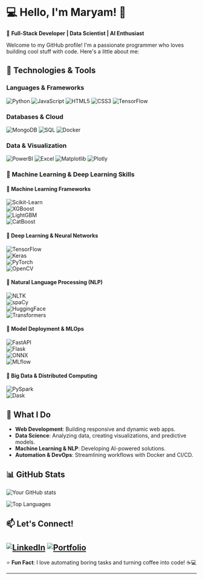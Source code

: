 # 💻 Hello, I'm Maryam! 👋

🚀 **Full-Stack Developer | Data Scientist | AI Enthusiast**

Welcome to my GitHub profile! I'm a passionate programmer who loves building cool stuff with code. Here's a little about me:

## 🔧 **Technologies & Tools**

### **Languages & Frameworks**
![Python](https://img.shields.io/badge/Python-3776AB?style=for-the-badge&logo=python&logoColor=white)
![JavaScript](https://img.shields.io/badge/JavaScript-F7DF1E?style=for-the-badge&logo=javascript&logoColor=black)
![HTML5](https://img.shields.io/badge/HTML5-E34F26?style=for-the-badge&logo=html5&logoColor=white)
![CSS3](https://img.shields.io/badge/CSS3-1572B6?style=for-the-badge&logo=css3&logoColor=white)
![TensorFlow](https://img.shields.io/badge/TensorFlow-FF6F00?style=for-the-badge&logo=tensorflow&logoColor=white)

### **Databases & Cloud**
![MongoDB](https://img.shields.io/badge/MongoDB-47A248?style=for-the-badge&logo=mongodb&logoColor=white)
![SQL](https://img.shields.io/badge/SQL-4479A1?style=for-the-badge&logo=postgresql&logoColor=white)
![Docker](https://img.shields.io/badge/Docker-2496ED?style=for-the-badge&logo=docker&logoColor=white)

### **Data & Visualization**
![PowerBI](https://img.shields.io/badge/PowerBI-F2C811?style=for-the-badge&logo=powerbi&logoColor=black)
![Excel](https://img.shields.io/badge/Excel-217346?style=for-the-badge&logo=microsoftexcel&logoColor=white)
![Matplotlib](https://img.shields.io/badge/Matplotlib-11557C?style=for-the-badge&logo=python&logoColor=white)
![Plotly](https://img.shields.io/badge/Plotly-3F4F75?style=for-the-badge&logo=plotly&logoColor=white)

### **🤖 Machine Learning & Deep Learning Skills**  

#### **🔹 Machine Learning Frameworks**  
![Scikit-Learn](https://img.shields.io/badge/Scikit_Learn-F7931E?style=for-the-badge&logo=scikit-learn&logoColor=white)  
![XGBoost](https://img.shields.io/badge/XGBoost-017CEE?style=for-the-badge&logo=xgboost&logoColor=white)  
![LightGBM](https://img.shields.io/badge/LightGBM-389939?style=for-the-badge&logo=lightgbm&logoColor=white)  
![CatBoost](https://img.shields.io/badge/CatBoost-00AEEF?style=for-the-badge&logo=catboost&logoColor=white)  

#### **🔹 Deep Learning & Neural Networks**  
![TensorFlow](https://img.shields.io/badge/TensorFlow-FF6F00?style=for-the-badge&logo=tensorflow&logoColor=white)  
![Keras](https://img.shields.io/badge/Keras-D00000?style=for-the-badge&logo=keras&logoColor=white)  
![PyTorch](https://img.shields.io/badge/PyTorch-EE4C2C?style=for-the-badge&logo=pytorch&logoColor=white)  
![OpenCV](https://img.shields.io/badge/OpenCV-5C3EE8?style=for-the-badge&logo=opencv&logoColor=white)  

#### **🔹 Natural Language Processing (NLP)**  
![NLTK](https://img.shields.io/badge/NLTK-3776AB?style=for-the-badge&logo=python&logoColor=white)  
![spaCy](https://img.shields.io/badge/spaCy-09A3D5?style=for-the-badge&logo=spacy&logoColor=white)  
![HuggingFace](https://img.shields.io/badge/HuggingFace-FFD21E?style=for-the-badge&logo=huggingface&logoColor=black)  
![Transformers](https://img.shields.io/badge/Transformers-FF6F00?style=for-the-badge&logo=huggingface&logoColor=white)  

#### **🔹 Model Deployment & MLOps**  
![FastAPI](https://img.shields.io/badge/FastAPI-009688?style=for-the-badge&logo=fastapi&logoColor=white)  
![Flask](https://img.shields.io/badge/Flask-000000?style=for-the-badge&logo=flask&logoColor=white)  
![ONNX](https://img.shields.io/badge/ONNX-005CED?style=for-the-badge&logo=onnx&logoColor=white)  
![MLflow](https://img.shields.io/badge/MLflow-0194E2?style=for-the-badge&logo=mlflow&logoColor=white)  

#### **🔹 Big Data & Distributed Computing**  
![PySpark](https://img.shields.io/badge/PySpark-E25A1C?style=for-the-badge&logo=apachespark&logoColor=white)  
![Dask](https://img.shields.io/badge/Dask-FF6F00?style=for-the-badge&logo=dask&logoColor=white)  

## 🚀 **What I Do**
- **Web Development**: Building responsive and dynamic web apps.
- **Data Science**: Analyzing data, creating visualizations, and predictive models.
- **Machine Learning & NLP**: Developing AI-powered solutions.
- **Automation & DevOps**: Streamlining workflows with Docker and CI/CD.


## 📊 **GitHub Stats**
![Your GitHub stats](https://github-readme-stats.vercel.app/api?username=MaryamAli-2020&show_icons=true&theme=radical)

![Top Languages](https://github-readme-stats.vercel.app/api/top-langs/?username=MaryamAli-2020&layout=compact&theme=radical)

## 📫 **Let's Connect!**
[![LinkedIn](https://img.shields.io/badge/LinkedIn-0077B5?style=for-the-badge&logo=linkedin&logoColor=white)](https://www.linkedin.com/in/maryam-ali-972677230/)
[![Portfolio](https://img.shields.io/badge/Portfolio-000000?style=for-the-badge&logo=vercel&logoColor=white)](https://maryam-hesham-portfolio.vercel.app)
---

⭐ **Fun Fact**: I love automating boring tasks and turning coffee into code! ☕💻

---

